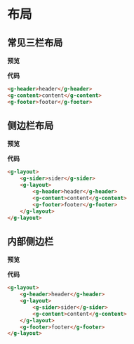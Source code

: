 # 布局

## 常见三栏布局

**预览**

<layout-demo1></layout-demo1>

**代码**

```html
<g-header>header</g-header>
<g-content>content</g-content>
<g-footer>footer</g-footer>
```

## 侧边栏布局

**预览**

<layout-demo2></layout-demo2>

**代码**

```html
<g-layout>
    <g-sider>sider</g-sider>
    <g-layout>
        <g-header>header</g-header>
        <g-content>content</g-content>
        <g-footer>footer</g-footer>
    </g-layout>
</g-layout>
```

## 内部侧边栏

**预览**

<layout-demo3></layout-demo3>

**代码**

```html
<g-layout>
    <g-header>header</g-header>
    <g-layout>
        <g-sider>sider</g-sider>
        <g-content>content</g-content>
    </g-layout>
    <g-footer>footer</g-footer>
</g-layout>
```

